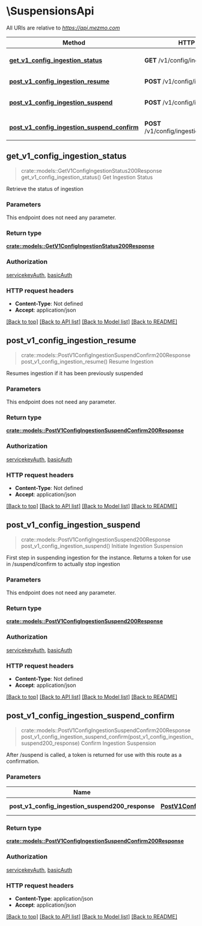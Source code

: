 # \SuspensionsApi

All URIs are relative to *https://api.mezmo.com*

Method | HTTP request | Description
------------- | ------------- | -------------
[**get_v1_config_ingestion_status**](SuspensionsApi.md#get_v1_config_ingestion_status) | **GET** /v1/config/ingestion/status | Get Ingestion Status
[**post_v1_config_ingestion_resume**](SuspensionsApi.md#post_v1_config_ingestion_resume) | **POST** /v1/config/ingestion/resume | Resume Ingestion
[**post_v1_config_ingestion_suspend**](SuspensionsApi.md#post_v1_config_ingestion_suspend) | **POST** /v1/config/ingestion/suspend | Initiate Ingestion Suspension
[**post_v1_config_ingestion_suspend_confirm**](SuspensionsApi.md#post_v1_config_ingestion_suspend_confirm) | **POST** /v1/config/ingestion/suspend/confirm | Confirm Ingestion Suspension



## get_v1_config_ingestion_status

> crate::models::GetV1ConfigIngestionStatus200Response get_v1_config_ingestion_status()
Get Ingestion Status

Retrieve the status of ingestion

### Parameters

This endpoint does not need any parameter.

### Return type

[**crate::models::GetV1ConfigIngestionStatus200Response**](get_v1_config_ingestion_status_200_response.md)

### Authorization

[servicekeyAuth](../README.md#servicekeyAuth), [basicAuth](../README.md#basicAuth)

### HTTP request headers

- **Content-Type**: Not defined
- **Accept**: application/json

[[Back to top]](#) [[Back to API list]](../README.md#documentation-for-api-endpoints) [[Back to Model list]](../README.md#documentation-for-models) [[Back to README]](../README.md)


## post_v1_config_ingestion_resume

> crate::models::PostV1ConfigIngestionSuspendConfirm200Response post_v1_config_ingestion_resume()
Resume Ingestion

Resumes ingestion if it has been previously suspended

### Parameters

This endpoint does not need any parameter.

### Return type

[**crate::models::PostV1ConfigIngestionSuspendConfirm200Response**](post_v1_config_ingestion_suspend_confirm_200_response.md)

### Authorization

[servicekeyAuth](../README.md#servicekeyAuth), [basicAuth](../README.md#basicAuth)

### HTTP request headers

- **Content-Type**: Not defined
- **Accept**: application/json

[[Back to top]](#) [[Back to API list]](../README.md#documentation-for-api-endpoints) [[Back to Model list]](../README.md#documentation-for-models) [[Back to README]](../README.md)


## post_v1_config_ingestion_suspend

> crate::models::PostV1ConfigIngestionSuspend200Response post_v1_config_ingestion_suspend()
Initiate Ingestion Suspension

First step in suspending ingestion for the instance. Returns a token for use in /suspend/confirm to actually stop ingestion

### Parameters

This endpoint does not need any parameter.

### Return type

[**crate::models::PostV1ConfigIngestionSuspend200Response**](post_v1_config_ingestion_suspend_200_response.md)

### Authorization

[servicekeyAuth](../README.md#servicekeyAuth), [basicAuth](../README.md#basicAuth)

### HTTP request headers

- **Content-Type**: Not defined
- **Accept**: application/json

[[Back to top]](#) [[Back to API list]](../README.md#documentation-for-api-endpoints) [[Back to Model list]](../README.md#documentation-for-models) [[Back to README]](../README.md)


## post_v1_config_ingestion_suspend_confirm

> crate::models::PostV1ConfigIngestionSuspendConfirm200Response post_v1_config_ingestion_suspend_confirm(post_v1_config_ingestion_suspend200_response)
Confirm Ingestion Suspension

After /suspend is called, a token is returned for use with this route as a confirmation.

### Parameters


Name | Type | Description  | Required | Notes
------------- | ------------- | ------------- | ------------- | -------------
**post_v1_config_ingestion_suspend200_response** | [**PostV1ConfigIngestionSuspend200Response**](PostV1ConfigIngestionSuspend200Response.md) | Request parameters | [required] |

### Return type

[**crate::models::PostV1ConfigIngestionSuspendConfirm200Response**](post_v1_config_ingestion_suspend_confirm_200_response.md)

### Authorization

[servicekeyAuth](../README.md#servicekeyAuth), [basicAuth](../README.md#basicAuth)

### HTTP request headers

- **Content-Type**: application/json
- **Accept**: application/json

[[Back to top]](#) [[Back to API list]](../README.md#documentation-for-api-endpoints) [[Back to Model list]](../README.md#documentation-for-models) [[Back to README]](../README.md)

